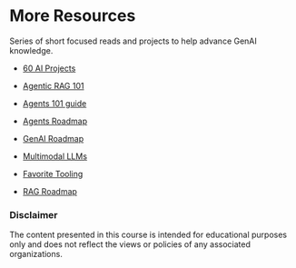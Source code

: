 # More Resources

Series of short focused reads and projects to help advance GenAI knowledge. 

- [60 AI Projects](https://github.com/ginobaltazar7/66daysofdata/blob/master/GenAI/free_courses/resources/60_ai_projects.md)

- [Agentic RAG 101](https://github.com/ginobaltazar7/66daysofdata/blob/master/GenAI/free_courses/resources/agentic_rag_101.md)

- [Agents 101 guide](https://github.com/ginobaltazar7/66daysofdata/blob/master/GenAI/free_courses/resources/agents_101_guide.md)

- [Agents Roadmap](https://github.com/ginobaltazar7/66daysofdata/blob/master/GenAI/free_courses/resources/agents_roadmap.md)

- [GenAI Roadmap](https://github.com/ginobaltazar7/66daysofdata/blob/master/GenAI/free_courses/resources/genai_roadmap.md)

- [Multimodal LLMs](https://github.com/ginobaltazar7/66daysofdata/blob/master/GenAI/free_courses/resources/mm_llms_guide.md)

- [Favorite Tooling](https://github.com/ginobaltazar7/66daysofdata/blob/master/GenAI/free_courses/resources/our_favourite_ai_tools.md)

- [RAG Roadmap](https://github.com/ginobaltazar7/66daysofdata/blob/master/GenAI/free_courses/resources/RAG_roadmap.md)

### Disclaimer

The content presented in this course is intended for educational purposes only and does not reflect the views or policies of any associated organizations.


